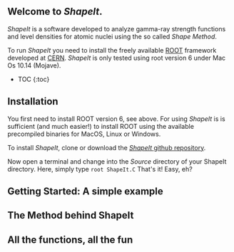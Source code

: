 ## Welcome to _ShapeIt_.

_ShapeIt_ is a software developed to analyze gamma-ray strength functions and level densities for atomic nuclei using the so called _Shape Method_. 

To run _ShapeIt_ you need to install the freely available [ROOT](https://root.cern) framework developed at [CERN](https://cern.ch). _ShapeIt_ is only tested using root version 6 under Mac Os 10.14 (Mojave).

* TOC
{:toc}
## Installation
You first need to install ROOT version 6, see above. For using _ShapeIt_ is is sufficient (and much easier!) to install ROOT using the available precompiled binaries for MacOS, Linux or Windows.  

To install _ShapeIt_, clone or download the [_ShapeIt_ github repository](https://github.com/dennismuecher/ShapeIt). 

Now open a terminal and change into the _Source_ directory of your ShapeIt directory. Here, simply type `root ShapeIt.C` That's it! Easy, eh? 

## Getting Started: A simple example
## The Method behind ShapeIt
## All the functions, all the fun
